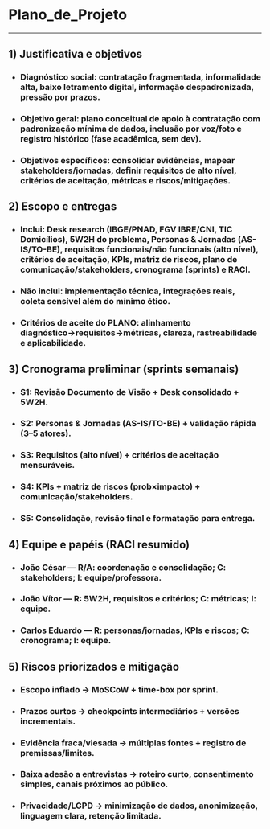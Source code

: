 # Plano_de_Projeto

---

## 1) Justificativa e objetivos

* ### Diagnóstico social: contratação fragmentada, informalidade alta, baixo letramento digital, informação despadronizada, pressão por prazos.

* ### Objetivo geral: plano conceitual de apoio à contratação com padronização mínima de dados, inclusão por voz/foto e registro histórico (fase acadêmica, sem dev).

* ### Objetivos específicos: consolidar evidências, mapear stakeholders/jornadas, definir requisitos de alto nível, critérios de aceitação, métricas e riscos/mitigações.

## 2) Escopo e entregas

* ### Inclui: Desk research (IBGE/PNAD, FGV IBRE/CNI, TIC Domicílios), 5W2H do problema, Personas & Jornadas (AS-IS/TO-BE), requisitos funcionais/não funcionais (alto nível), critérios de aceitação, KPIs, matriz de riscos, plano de comunicação/stakeholders, cronograma (sprints) e RACI.

* ### Não inclui: implementação técnica, integrações reais, coleta sensível além do mínimo ético.

* ### Critérios de aceite do PLANO: alinhamento diagnóstico→requisitos→métricas, clareza, rastreabilidade e aplicabilidade.

## 3) Cronograma preliminar (sprints semanais)

* ### S1: Revisão Documento de Visão + Desk consolidado + 5W2H.

* ### S2: Personas & Jornadas (AS-IS/TO-BE) + validação rápida (3–5 atores).

* ### S3: Requisitos (alto nível) + critérios de aceitação mensuráveis.

* ### S4: KPIs + matriz de riscos (prob×impacto) + comunicação/stakeholders.

* ### S5: Consolidação, revisão final e formatação para entrega.

## 4) Equipe e papéis (RACI resumido)

* ### João César — R/A: coordenação e consolidação; C: stakeholders; I: equipe/professora.

* ### João Vítor — R: 5W2H, requisitos e critérios; C: métricas; I: equipe.

* ### Carlos Eduardo — R: personas/jornadas, KPIs e riscos; C: cronograma; I: equipe.

## 5) Riscos priorizados e mitigação

* ### Escopo inflado → MoSCoW + time-box por sprint.

* ### Prazos curtos → checkpoints intermediários + versões incrementais.

* ### Evidência fraca/viesada → múltiplas fontes + registro de premissas/limites.

* ### Baixa adesão a entrevistas → roteiro curto, consentimento simples, canais próximos ao público.

* ### Privacidade/LGPD → minimização de dados, anonimização, linguagem clara, retenção limitada.


